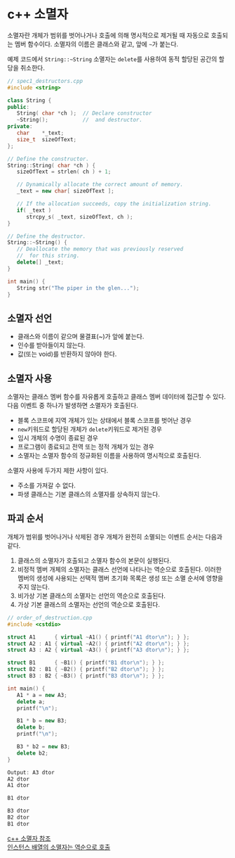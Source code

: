 # c++ 소멸자

소멸자란 개체가 범위를 벗어나거나 호출에 의해 명시적으로 제거될 때 자동으로 호출되는 멤버 함수이다. 소멸자의 이름은 클래스와 같고, 앞에 `~`가 붙는다.  

예제 코드에서 `String::~String` 소멸자는 `delete`를 사용하여 동적 할당된 공간의 할당을 취소한다.

```cpp
// spec1_destructors.cpp
#include <string>

class String {
public:
   String( char *ch );  // Declare constructor
   ~String();           //  and destructor.
private:
   char    *_text;
   size_t  sizeOfText;
};

// Define the constructor.
String::String( char *ch ) {
   sizeOfText = strlen( ch ) + 1;

   // Dynamically allocate the correct amount of memory.
   _text = new char[ sizeOfText ];

   // If the allocation succeeds, copy the initialization string.
   if( _text )
      strcpy_s( _text, sizeOfText, ch );
}

// Define the destructor.
String::~String() {
   // Deallocate the memory that was previously reserved
   //  for this string.
   delete[] _text;
}

int main() {
   String str("The piper in the glen...");
}
```

## 소멸자 선언

- 클래스와 이름이 같으며 물결표(~)가 앞에 붙는다.
- 인수를 받아들이지 않는다.
- 값(또는 void)를 반환하지 않아야 한다.

## 소멸자 사용

소멸자는 클래스 멤버 함수를 자유롭게 호출하고 클래스 멤버 데이터에 접근할 수 있다.  
다음 이벤트 중 하나가 발생하면 소멸자가 호출된다.  

- 블록 스코프에 지역 개체가 있는 상태에서 블록 스코프를 벗어난 경우
- `new`키워드로 할당된 개체가 `delete`키워드로 제거된 경우
- 임시 개체의 수명이 종료된 경우
- 프로그램이 종료되고 전역 또는 정적 개체가 있는 경우
- 소멸자는 소멸자 함수의 정규화된 이름을 사용하여 명시적으로 호출된다.  

소멸자 사용에 두가지 제한 사항이 있다.

- 주소를 가져갈 수 없다.
- 파생 클래스는 기본 클래스의 소멸자를 상속하지 않는다.

## 파괴 순서

개체가 범위를 벗어나거나 삭제된 경우 개체가 완전히 소멸되는 이벤트 순서는 다음과 같다.

1. 클래스의 소멸자가 호출되고 소멸자 함수의 본문이 실행된다.
2. 비정적 멤버 개체의 소멸자는 클래스 선언에 나타나는 역순으로 호출된다. 이러한 멤버의 생성에 사용되는 선택적 멤버 초기화 목록은 생성 또는 소멸 순서에 영향을 주지 않는다.
3. 비가상 기본 클래스의 소멸자는 선언의 역순으로 호출된다.
4. 가상 기본 클래스의 소멸자는 선언의 역순으로 호출된다.

```cpp
// order_of_destruction.cpp
#include <cstdio>

struct A1      { virtual ~A1() { printf("A1 dtor\n"); } };
struct A2 : A1 { virtual ~A2() { printf("A2 dtor\n"); } };
struct A3 : A2 { virtual ~A3() { printf("A3 dtor\n"); } };

struct B1      { ~B1() { printf("B1 dtor\n"); } };
struct B2 : B1 { ~B2() { printf("B2 dtor\n"); } };
struct B3 : B2 { ~B3() { printf("B3 dtor\n"); } };

int main() {
   A1 * a = new A3;
   delete a;
   printf("\n");

   B1 * b = new B3;
   delete b;
   printf("\n");

   B3 * b2 = new B3;
   delete b2;
}

Output: A3 dtor
A2 dtor
A1 dtor

B1 dtor

B3 dtor
B2 dtor
B1 dtor
```

[c++ 소멸자 참조](https://docs.microsoft.com/en-us/cpp/cpp/destructors-cpp?view=msvc-170)  
[인스턴스 배열의 소멸자는 역순으로 호출](https://stackoverflow.com/questions/31101854/order-of-destruction-for-stack-heap-allocated-arrays/31102112)
